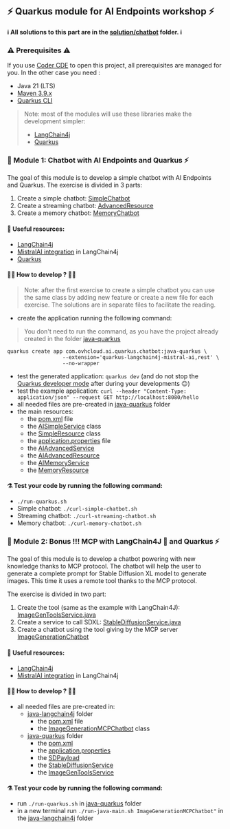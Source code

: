 ## ⚡️ Quarkus module for AI Endpoints workshop ⚡️

**ℹ️ All solutions to this part are in the [solution/chatbot](../../../solutions/chatbot/) folder. ℹ️**

### ⚠️ Prerequisites ⚠️

If you use [Coder CDE](https://coder.com/) to open this project, all prerequisites are managed for you.
In the other case you need : 
 - Java 21 (LTS)
 - [Maven 3.9.x](https://maven.apache.org/download.cgi)
 - [Quarkus CLI](https://quarkus.io/guides/cli-tooling)

> Note: most of the modules will use these libraries make the development simpler: 
>  - [LangChain4j](https://docs.langchain4j.dev/intro/)
>  - [Quarkus](https://quarkus.io/)

### 🤖 Module 1: Chatbot with AI Endpoints and Quarkus ⚡️

The goal of this module is to develop a simple chatbot with AI Endpoints and Quarkus.
The exercise is divided in 3 parts:
1. Create a simple chatbot: [SimpleChatbot](./src/main/java/com/ovhcloud/ai/quarkus/chatbot/SimpleResource.java)
1. Create a streaming chatbot: [AdvancedResource](./src/main/java/com/ovhcloud/ai/quarkus/chatbot/AdvancedResource.java)
1. Create a memory chatbot: [MemoryChatbot](./src/main/java/com/ovhcloud/ai/quarkus/chatbot/MemoryResource.java)

#### 🔗 Useful resources:
 - [LangChain4j](https://docs.langchain4j.dev/get-started)
 - [MistralAI integration](https://docs.langchain4j.dev/integrations/language-models/mistral-ai) in LangChain4j
 - [Quarkus](https://quarkus.io/)

#### 👩‍💻 How to develop ? 🧑‍💻

>Note: after the first exercise to create a simple chatbot you can use the same class by adding new feature or create a new file for each exercise.
>The solutions are in separate files to facilitate the reading.

  - create the application running the following command:
> You don't need to run the command, as you have the project already created in the folder [java-quarkus](./)
```
quarkus create app com.ovhcloud.ai.quarkus.chatbot:java-quarkus \
                  --extension='quarkus-langchain4j-mistral-ai,rest' \
                  --no-wrapper
```
  - test the generated application: `quarkus dev` (and do not stop the [Quarkus developer mode](https://quarkus.io/guides/dev-mode-differences) after during your developments 😉)
  - test the example application: `curl --header "Content-Type: application/json" --request GET http://localhost:8080/hello`
  - all needed files are pre-created in [java-quarkus](./java-quarkus/) folder
  - the main resources:
    - the [pom.xml](./pom.xml) file
    - the [AISimpleService](./src/main/java/com/ovhcloud/ai/quarkus/chatbot/service/AISimpleService.java) class
    - the [SimpleResource](./src/main/java/com/ovhcloud/ai/quarkus/chatbot/SimpleResource.java) class
    - the [application.properties](./src/main/resources/application.properties) file
    - the [AIAdvancedService](./src/main/java/com/ovhcloud/ai/quarkus/chatbot/service/AIAdvancedService.java)
    - the [AIAdvancedResource](./src/main/java/com/ovhcloud/ai/quarkus/chatbot/AdvancedResource.java)
    - the [AIMemoryService](./src/main/java/com/ovhcloud/ai/quarkus/chatbot/service/AIMemoryService.java)
    - the [MemoryResource](./src/main/java/com/ovhcloud/ai/quarkus/chatbot/MemoryResource.java)

#### ⚗️ Test your code by running the following command:
  - `./run-quarkus.sh` 
  - Simple chatbot: `./curl-simple-chatbot.sh`
  - Streaming chatbot: `./curl-streaming-chatbot.sh`
  - Memory chatbot: `./curl-memory-chatbot.sh`

### 🤖 Module 2: Bonus !!! MCP with LangChain4J 🦜 and Quarkus ⚡️

The goal of this module is to develop a chatbot powering with new knowledge thanks to MCP protocol.
The chatbot will help the user to generate a complete prompt for Stable Diffusion XL model to generate images.
This time it uses a remote tool thanks to the MCP protocol.

The exercise is divided in two part:
 1. Create the tool (same as the example with LangChain4J): [ImageGenToolsService.java](./src/main/java/com/ovhcloud/ai/quarkus/chatbot/service/ImageGenToolsService.java)
 1. Create a service to call SDXL: [StableDiffusionService.java](./src/main/java/com/ovhcloud/ai/quarkus/chatbot/service/StableDiffusionService.java) 
 1. Create a chatbot using the tool giving by the MCP server [ImageGenerationChatbot](../java-langchain4j/src/main/java/com/ovhcloud/ai/langchain4j/chatbot/ImageGenerationChatbot.java)

#### 🔗 Useful resources:
 - [LangChain4j](https://docs.langchain4j.dev/get-started)
 - [MistralAI integration](https://docs.langchain4j.dev/integrations/language-models/mistral-ai) in LangChain4j

#### 👩‍💻 How to develop ? 🧑‍💻

  - all needed files are pre-created in: 
    - [java-langchain4j](../java-langchain4j/) folder
      - the [pom.xml](../java-langchain4j/pom.xml) file
      - the [ImageGenerationMCPChatbot](../java-langchain4j/src/main/java/com/ovhcloud/ai/langchain4j/chatbot/ImageGenerationMCPChatbot.java) class
    - [java-quarkus](./) folder
      - the [pom.xml](./pom.xml)
      - the [application.properties](./src/main/resources/application.properties)
      - the [SDPayload](./src/main/java/com/ovhcloud/ai/quarkus/chatbot/repository/SDPayload.java)
      - the [StableDiffusionService](./src/main/java/com/ovhcloud/ai/quarkus/chatbot/service/StableDiffusionService.java)
      - the [ImageGenToolsService](./src/main/java/com/ovhcloud/ai/quarkus/chatbot/service/ImageGenToolsService.java)

#### ⚗️ Test your code by running the following command: 
 - run `./run-quarkus.sh` in [java-quarkus](./) folder
 - in a new terminal run `./run-java-main.sh ImageGenerationMCPChatbot"` in the [java-langchain4j](../java-langchain4j/) folder
